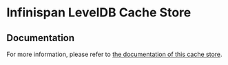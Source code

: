 # Infinispan LevelDB Cache Store

## Documentation
For more information, please refer to [the documentation of this cache store](documentation/src/main/asciidoc/index.adoc).
